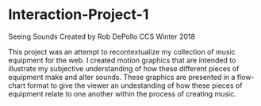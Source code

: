 # Interaction-Project-1
Seeing Sounds
Created by Rob DePollo
CCS Winter 2018

This project was an attempt to recontextualize my collection of music equipment for the web. I created motion graphics that are intended to illustrate my subjective understanding of how these different pieces of equipment make and alter sounds. These graphics are presented in a flow-chart format to give the viewer an undestanding of how these pieces of equipment relate to one another within the process of creating music. 
